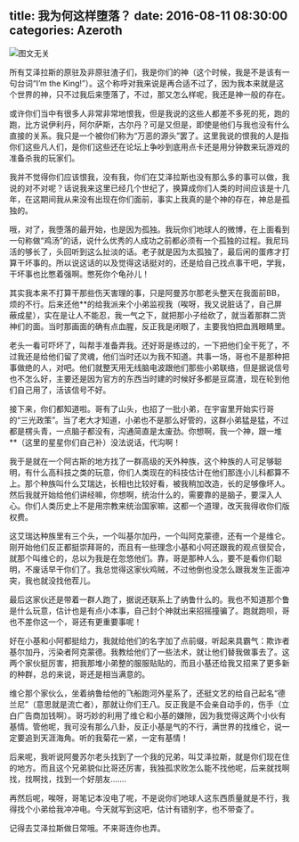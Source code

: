 title: 我为何这样堕落？
date: 2016-08-11 08:30:00
categories: Azeroth
-----------

![图文无关](http://upload-images.jianshu.io/upload_images/1429775-10d2a560272a60a5.jpg?imageMogr2/auto-orient/strip%7CimageView2/2/w/1240)

<!-- more -->

所有艾泽拉斯的原驻及非原驻渣子们，我是你们的神（这个时候，我是不是该有一句台词“I’m the King!”）。这个称呼对我来说是再合适不过了，因为我本来就是这个世界的神，只不过我后来堕落了，不过，那又怎么样呢，我还是神一般的存在。

或许你们当中有很多人非常非常地恨我，但是我说的这些人都差不多死的死，跑的跑，比方说伊利丹，阿尔萨斯，古尔丹？可是又但是，即使是他们与我也没有什么直接的关系。我只是一个被你们称为“万恶的源头”罢了。这里我说的恨我的人是指你们这些凡人们，是你们这些还在论坛上争吵到底用点卡还是用分钟数来玩游戏的准备杀我的玩家们。

我并不觉得你们应该恨我，没有我，你们在艾泽拉斯也没有那么多的事可以做，我说的对不对呢？话说我来这里已经几个世纪了，换算成你们人类的时间应该是十几年，在这期间我从来没有出现在你们面前，事实上我真的是个神的存在，神总是孤独的。

哦，对了，我堕落的最开始，也是因为孤独。我玩你们地球人的微博，在上面看到一句称做“鸡汤”的话，说什么优秀的人成功之前都必须有一个孤独的过程。我尼玛活的够长了，头回听到这么扯淡的话。老子就是因为太孤独了，最后闲的蛋疼才打算干坏事的。所以说这话的以及觉得这话挺对的，还是给自己找点事干吧，学我，干坏事也比憋着强啊。憋死你个龟孙儿！

其实我本来不打算干那些伤天害理的事，只是阿曼苏尔那老头整天在我面前BB，烦的不行。后来还他**的给我派来个小弟监视我（唉呀，我又说脏话了，自己屏蔽成星），实在是让人不能忍，我一气之下，就把那小子给砍了，就当着那群二货神们的面。当时那画面的确有点血腥，反正我是闭眼了，主要我怕把血溅眼睛里。

老头一看可吓坏了，叫帮手准备弄我。还好哥是练过的，一下把他们全干死了，不过我还是给他们留了灵魂，他们当时还以为我不知道。共事一场，哥也不是那种把事做绝的人，对吧。他们就整天用无线脑电波跟他们那些小弟联络，但是据说信号也不怎么好，主要还是因为官方的东西当时建的时候好多都是豆腐渣，现在轮到他们自己用了，活该信号不好。

接下来，你们都知道啦。哥有了山头，也招了一批小弟，在宇宙里开始实行哥的“三光政策”。当了老大才知道，小弟也不是那么好管的，这群小弟猛是猛，不过都是楞头青，一点脑子都没有，沟通简直是太废劲。你想啊，我一个神，跟一堆**（这里的星星你们自己补）没法说话，代沟啊！

我于是就在一个阿古斯的地方找了一群高级的天外种族，这个种族的人可足够聪明，有什么高科技之类的玩意，你们人类现在的科技估计在他们那连小儿科都算不上。那个种族叫什么艾瑞达，长相也比较好看，被我稍加改造，长的足够像坏人。
然后我就开始给他们讲经嘛，你想啊，统治什么的，需要靠的是脑子，要深入人心。你们人类历史上不是用宗教来统治国家嘛，这都一个道理，改天我得收你们版权费。

这艾瑞达种族里有三个头，一个叫基尔加丹，一个叫阿克蒙德，还有一个是维仑。刚开始他们反正都挺崇拜哥的，而且有一些理念小基和小阿还跟我的观点很契合，就那个叫维仑的，总以为我是在忽悠他们。靠，哥是那种人么，要不是看你们聪明，不废话早干你们了。我总觉得这家伙鸡贼，不过他倒也没怎么跟我发生正面冲突，我也就没找他茬儿。

最后这家伙还是带着一群人跑了，据说还联系上了纳鲁什么的。我也不知道那个鲁是什么玩意，估计也是有点小本事，自己封个神就出来招摇撞骗了。跑就跑呗，哥也不差你这一个，哥还有更重要事呢！

好在小基和小阿都挺给力，我就给他们的名字加了点前缀，听起来具霸气：欺诈者基尔加丹，污染者阿克蒙德。我教给他们了一些法术，就让他们替我做事去了。这两个家伙挺厉害，把我那堆小弟整的服服贴贴的，而且小基还给我又招来了更多新的种群，总的来说，哥还是相当满意的。

维仑那个家伙么，坐着纳鲁给他的飞船跑河外星系了，还挺文艺的给自己起名“德兰尼”（意思就是流亡者），那就让你们王八。反正我是不会亲自动手的，伤手（立白广告商加钱啊）。哥巧妙的利用了维仑和小基的嫌隙，因为我觉得这两个小伙有基情。管他呢，我可没有那么八卦，反正小基是气的不行，满世界的找维仑，说一定要追到天涯海角。听的我菊花一紧，一定有基情！

后来呢，我听说阿曼苏尔老头找到了一个我的兄弟，叫艾泽拉斯，就是你们现在住的地方。而且这个兄弟貌似比哥还厉害，我独孤求败怎么能不找他呢，后来就找啊找，找啊找，找到一个好朋友…….

再然后呢，唉呀，哥笔记本没电了呢，不是说你们地球人这东西质量就是不行，我得找个小弟给我冲冲电。今天就写到这吧，估计有错别字，也不带查了。

记得去艾泽拉斯做日常哦。不来哥连你也弄。